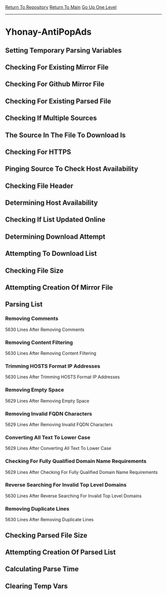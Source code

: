 [Return To Repository](https://github.com/deathbybandaid/piholeparser/)
[Return To Main](https://github.com/deathbybandaid/piholeparser/blob/master/RecentRunLogs/Mainlog.md)
[Go Up One Level](https://github.com/deathbybandaid/piholeparser/blob/master/RecentRunLogs/TopLevelScripts/30-Processing-External-Blacklists.md)
____________________________________
# Yhonay-AntiPopAds
## Setting Temporary Parsing Variables
## Checking For Existing Mirror File
## Checking For Github Mirror File
## Checking For Existing Parsed File
## Checking If Multiple Sources
## The Source In The File To Download Is
## Checking For HTTPS
## Pinging Source To Check Host Availability
## Checking File Header
## Determining Host Availability
## Checking If List Updated Online
## Determining Download Attempt
## Attempting To Download List
## Checking File Size
## Attempting Creation Of Mirror File
## Parsing List
### Removing Comments
5630 Lines After Removing Comments
### Removing Content Filtering
5630 Lines After Removing Content Filtering
### Trimming HOSTS Format IP Addresses
5630 Lines After Trimming HOSTS Format IP Addresses
### Removing Empty Space
5629 Lines After Removing Empty Space
### Removing Invalid FQDN Characters
5629 Lines After Removing Invalid FQDN Characters
### Converting All Text To Lower Case
5629 Lines After Converting All Text To Lower Case
### Checking For Fully Qualified Domain Name Requirements
5629 Lines After Checking For Fully Qualified Domain Name Requirements
### Reverse Searching For Invalid Top Level Domains
5630 Lines After Reverse Searching For Invalid Top Level Domains
### Removing Duplicate Lines
5630 Lines After Removing Duplicate Lines
## Checking Parsed File Size
## Attempting Creation Of Parsed List
## Calculating Parse Time
## Clearing Temp Vars
